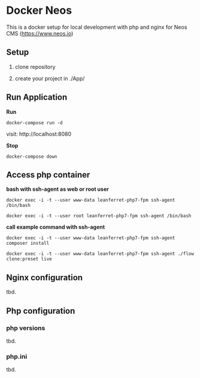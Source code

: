 # Docker Neos

This is a docker setup for local development with php and nginx for Neos CMS (https://www.neos.io)

## Setup

1. clone repository

2. create your project in ./App/

## Run Application

**Run**

```docker-compose run -d```

visit: http://localhost:8080

**Stop**

```docker-compose down```


## Access php container

**bash with ssh-agent as web or root user**

```docker exec -i -t --user www-data leanferret-php7-fpm ssh-agent /bin/bash```

```docker exec -i -t --user root leanferret-php7-fpm ssh-agent /bin/bash```


**call example command with ssh-agent**

```docker exec -i -t --user www-data leanferret-php7-fpm ssh-agent composer install```

```docker exec -i -t --user www-data leanferret-php7-fpm ssh-agent ./flow clone:preset live```


## Nginx configuration

tbd.

## Php configuration

### php versions

tbd.

### php.ini

tbd.
